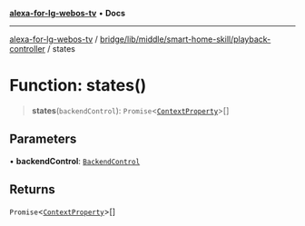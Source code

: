 [**alexa-for-lg-webos-tv**](../../../../../../README.md) • **Docs**

***

[alexa-for-lg-webos-tv](../../../../../../modules.md) / [bridge/lib/middle/smart-home-skill/playback-controller](../README.md) / states

# Function: states()

> **states**(`backendControl`): `Promise`\<[`ContextProperty`](../../../../../../common/smart-home-skill/response/interfaces/ContextProperty.md)\>[]

## Parameters

• **backendControl**: [`BackendControl`](../../../../backend/backend-control/classes/BackendControl.md)

## Returns

`Promise`\<[`ContextProperty`](../../../../../../common/smart-home-skill/response/interfaces/ContextProperty.md)\>[]
